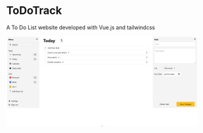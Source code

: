 # ToDoTrack

 A To Do List website developed with Vue.js and tailwindcss
 
![Main page](data_readme/main_screen.png)
